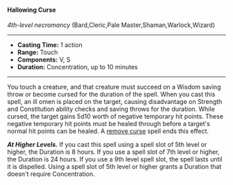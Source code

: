 #### Hallowing Curse
*4th-level necromancy* (Bard,Cleric,Pale Master,Shaman,Warlock,Wizard)
___
- **Casting Time:** 1 action
- **Range:** Touch
- **Components:** V, S
- **Duration:** Concentration, up to 10 minutes
---
You touch a creature, and that creature must succeed on a Wisdom saving throw or become cursed for the duration of the spell. When you cast this spell, an ill omen is placed on the target, causing disadvantage on Strength and Constitution ability checks and saving throws for the duration. While cursed, the target gains 5d10 worth of negative temporary hit points. These negative temporary hit points must be healed through before a target's normal hit points can be healed. A [remove curse](./remove-curse.md) spell ends this effect.

***At Higher Levels.*** If you cast this spell using a spell slot of 5th level or higher, the Duration is 8 hours. If you use a spell slot of 7th level or higher, the Duration is 24 hours. If you use a 9th level spell slot, the spell lasts until it is dispelled. Using a spell slot of 5th level or higher grants a Duration that doesn't require Concentration.
